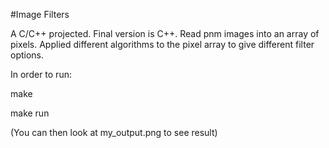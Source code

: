 #Image Filters

A C/C++ projected. Final version is C++. Read pnm images into an array of pixels.
Applied different algorithms to the pixel array to give different filter options.

In order to run:

make

make run

(You can then look at my_output.png to see result)
